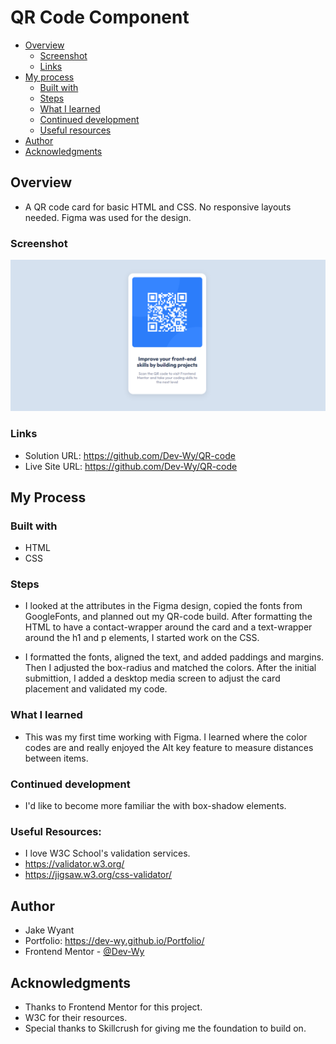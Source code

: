 
# QR Code Component 

- [Overview](#overview)
  - [Screenshot](#screenshot)
  - [Links](#links)
- [My process](#my-process)
  - [Built with](#built-with)
  - [Steps](#steps)
  - [What I learned](#what-i-learned)
  - [Continued development](#continued-development)
  - [Useful resources](#useful-resources)
- [Author](#author)
- [Acknowledgments](#acknowledgments)

## Overview
- A QR code card for basic HTML and CSS. No responsive layouts needed. Figma was used for the design.

### Screenshot
![](images/qr-code-screenshot.png)

### Links
- Solution URL:
 https://github.com/Dev-Wy/QR-code
- Live Site URL:
 https://github.com/Dev-Wy/QR-code

## My Process
### Built with
- HTML
- CSS

### Steps
- I looked at the attributes in the Figma design, copied the fonts from GoogleFonts, and planned out my QR-code build. After formatting the HTML to have a contact-wrapper around the card and a text-wrapper around the h1 and p elements, I started work on the CSS. 

- I formatted the fonts, aligned the text, and added paddings and margins. Then I adjusted the box-radius and matched the colors. After the initial submittion, I added a desktop media screen to adjust the card placement and validated my code.

### What I learned
- This was my first time working with Figma. I learned where the color codes are and really enjoyed the Alt key feature to measure distances between items.

### Continued development
- I'd like to become more familiar the with box-shadow elements. 

### Useful Resources: 
- I love W3C School's validation services. 
- https://validator.w3.org/   
- https://jigsaw.w3.org/css-validator/

## Author
- Jake Wyant
- Portfolio: https://dev-wy.github.io/Portfolio/
- Frontend Mentor - [@Dev-Wy](https://www.frontendmentor.io/profile/Dev-Wy)

## Acknowledgments
- Thanks to Frontend Mentor for this project.
- W3C for their resources. 
- Special thanks to Skillcrush for giving me the foundation to build on.
